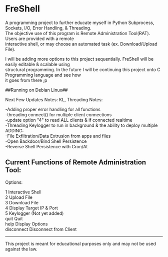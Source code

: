 # FreShell
A programming project to further educate myself in Python Subprocess, Sockets, I/O, Error Handling, & Threading.<br />
The objective use of this program is Remote Administration Tool(RAT). Users are provided with a remote <br />
interactive shell, or may choose an automated task (ex. Download/Upload File).<br />

I will be adding more options to this project sequentially. FreShell will be easily editable & scalable using<br />
structural programming. In the future I will be continuing this project onto C Programming language and see how<br />
it goes from there ;p<br />

##Running on Debian Linux##<br />

Next Few Updates Notes: KL, Threading Notes: <br />

-Adding proper error handling for all functions<br />
-threading connect() for multiple client connections<br />
-update option "4" to read ALL clients & if connected realtime<br />
-Threading Keylogger to run in background & the ability to deploy multiple<br />
ADDING:<br />
-File Exfiltration/Data Extrusion from apps and files<br />
-Open Backdoor/Bind Shell Persistence<br />
-Reverse Shell Persistence with Cron/At<br />

Current Functions of Remote Administration Tool:
------------------------------------------------

Options:<br />

  1               Interactive Shell<br />
  2               Upload File<br />
  3               Download File<br />
  4               Display Target IP & Port<br />
  5               Keylogger (Not yet added)<br />
  quit            Quit<br />
  help            Display Options<br />
  disconnect      Disconnect from Client<br />
  
 ----------------------------------------------- 
 
This project is meant for educational purposes only and may not be used against the law. <br />

